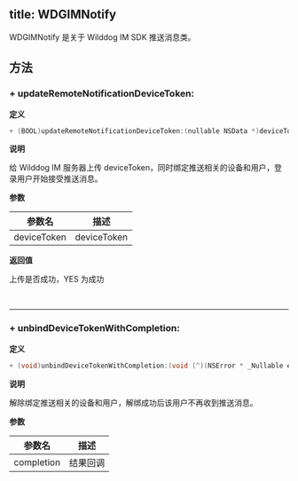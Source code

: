 title: WDGIMNotify
---
WDGIMNotify 是关于 Wilddog IM SDK 推送消息类。

## 方法

### + updateRemoteNotificationDeviceToken:

**定义**

```objective-c
+ (BOOL)updateRemoteNotificationDeviceToken:(nullable NSData *)deviceToken
```

**说明**

给 Wilddog IM 服务器上传 deviceToken，同时绑定推送相关的设备和用户，登录用户开始接受推送消息。

**参数**

参数名 | 描述
-----|------
deviceToken | deviceToken

**返回值**

上传是否成功，YES 为成功

</br>

------

### + unbindDeviceTokenWithCompletion:

**定义**

```objective-c
+ (void)unbindDeviceTokenWithCompletion:(void (^)(NSError * _Nullable error))completion
```
 
**说明**

解除绑定推送相关的设备和用户，解绑成功后该用户不再收到推送消息。
 
**参数**

参数名 | 描述
-----|------
completion | 结果回调 



